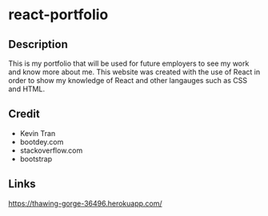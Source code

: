 # react-portfolio

## Description
This is my portfolio that will be used for future employers to see my work and know more about me. This website was created with the use of React in order to show my knowledge of React and other langauges such as CSS and HTML.

## Credit
- Kevin Tran
- bootdey.com 
- stackoverflow.com
- bootstrap

## Links
https://thawing-gorge-36496.herokuapp.com/


